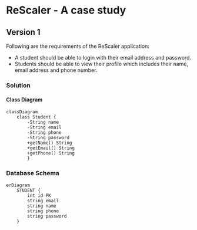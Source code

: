 # ReScaler - A case study

## Version 1
Following are the requirements of the ReScaler application:
* A student should be able to login with their email address and password.
* Students should be able to view their profile which includes their name, email address and phone number.

### Solution

#### Class Diagram

```mermaid
classDiagram
    class Student {
        -String name
        -String email
        -String phone
        -String password
        +getName() String
        +getEmail() String
        +getPhone() String
        }
```

### Database Schema

```mermaid
erDiagram
    STUDENT {
        int id PK
        string email
        string name
        string phone
        string password
    }
```